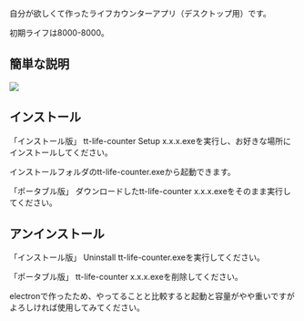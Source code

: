 自分が欲しくて作ったライフカウンターアプリ（デスクトップ用）です。

初期ライフは8000-8000。

## 簡単な説明

![](https://private-user-images.githubusercontent.com/171688585/338586134-b2312abc-ebc6-4475-81ff-cedabd61bf2d.jpg?jwt=eyJhbGciOiJIUzI1NiIsInR5cCI6IkpXVCJ9.eyJpc3MiOiJnaXRodWIuY29tIiwiYXVkIjoicmF3LmdpdGh1YnVzZXJjb250ZW50LmNvbSIsImtleSI6ImtleTUiLCJleHAiOjE3MTgxMDk5NTEsIm5iZiI6MTcxODEwOTY1MSwicGF0aCI6Ii8xNzE2ODg1ODUvMzM4NTg2MTM0LWIyMzEyYWJjLWViYzYtNDQ3NS04MWZmLWNlZGFiZDYxYmYyZC5qcGc_WC1BbXotQWxnb3JpdGhtPUFXUzQtSE1BQy1TSEEyNTYmWC1BbXotQ3JlZGVudGlhbD1BS0lBVkNPRFlMU0E1M1BRSzRaQSUyRjIwMjQwNjExJTJGdXMtZWFzdC0xJTJGczMlMkZhd3M0X3JlcXVlc3QmWC1BbXotRGF0ZT0yMDI0MDYxMVQxMjQwNTFaJlgtQW16LUV4cGlyZXM9MzAwJlgtQW16LVNpZ25hdHVyZT1hYTMwNzYyMmI2OTBhZTZkY2QwODFmNzA0ZjlhODdkOTA3MzRlMDliZTBkZjQxOWU5NmU5YmUyMmFiMWJhYTM4JlgtQW16LVNpZ25lZEhlYWRlcnM9aG9zdCZhY3Rvcl9pZD0wJmtleV9pZD0wJnJlcG9faWQ9MCJ9.gegDV7GsZY3DtAncieI8NzwOC_6mT0fKAGJNitTyLbI)

## インストール

「インストール版」
tt-life-counter Setup x.x.x.exeを実行し、お好きな場所にインストールしてください。

インストールフォルダのtt-life-counter.exeから起動できます。

「ポータブル版」
ダウンロードしたtt-life-counter x.x.x.exeをそのまま実行してください。

## アンインストール

「インストール版」
Uninstall tt-life-counter.exeを実行してください。

「ポータブル版」
tt-life-counter x.x.x.exeを削除してください。


electronで作ったため、やってることと比較すると起動と容量がやや重いですが
よろしければ使用してみてください。
